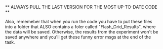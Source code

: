 
** ALWAYS PULL THE LAST VERSION FOR THE MOST UP-TO-DATE CODE **

Also, rememeber that when you run the code you have to put these files into a folder that ALSO contains a foler called "Flash_Grid_Results", where the data will be saved. Otherwise, the results from the experiment won't be saved anywhere and you'll get these funny error msgs at the end of the task.
